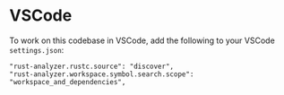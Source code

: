 # VSCode

To work on this codebase in VSCode, add the following to your VSCode `settings.json`:

    "rust-analyzer.rustc.source": "discover",
    "rust-analyzer.workspace.symbol.search.scope": "workspace_and_dependencies",
